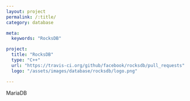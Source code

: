 ```yaml
---
layout: project
permalink: /:title/
category: database

meta:
  keywords: "RocksDB"

project:
  title: "RocksDB"
  type: "C++"
  url: "https://travis-ci.org/github/facebook/rocksdb/pull_requests"
  logo: "/assets/images/database/rocksdb/logo.png"

---	
```

<p>MariaDB</p>